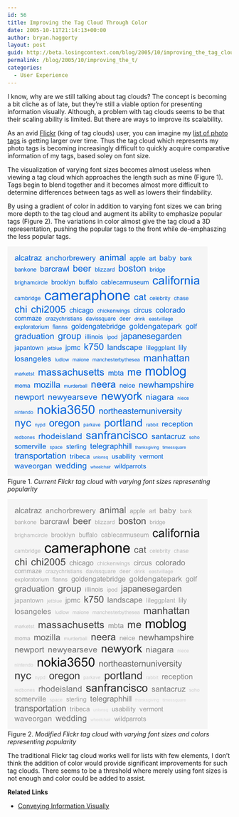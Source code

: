 ```yaml
---
id: 56
title: Improving the Tag Cloud Through Color
date: 2005-10-11T21:14:13+00:00
author: bryan.haggerty
layout: post
guid: http://beta.losingcontext.com/blog/2005/10/improving_the_tag_cloud_through_color.php
permalink: /blog/2005/10/improving_the_t/
categories:
  - User Experience
---
```

I know, why are we still talking about tag clouds? The concept is becoming a bit cliche as of late, but they&#8217;re still a viable option for presenting information visually. Although, a problem with tag clouds seems to be that their scaling ability is limited. But there are ways to improve its scalability.

As an avid [Flickr](http://www.flickr.com) (king of tag clouds) user, you can imagine my [list of photo tags](http://www.flickr.com/photos/bhaggs/tags/) is getting larger over time. Thus the tag cloud which represents my photo tags is becoming increasingly difficult to quickly acquire comparative information of my tags, based soley on font size.

The visualization of varying font sizes becomes almost useless when viewing a tag cloud which approaches the length such as mine (Figure 1). Tags begin to blend together and it becomes almost more difficult to determine differences between tags as well as lowers their findability.

By using a gradient of color in addition to varying font sizes we can bring more depth to the tag cloud and augment its ability to emphasize popular tags (Figure 2). The variations in color almost give the tag cloud a 3D representation, pushing the popular tags to the front while de-emphaszing the less popular tags.

<p class="figure-centered">
  <img src="/blog/wp-content/uploads/legacy/flickr-tags-normal.gif" alt="Tag cloud with normal varying font sizes visualization" height="516" width="450" /><br /> Figure 1. <em>Current Flickr tag cloud with varying font sizes representing popularity</em>
</p>

<p class="figure-centered">
  <img src="/blog/wp-content/uploads/legacy/flickr-tags-gradient.gif" alt="Tag cloud with normal varying font sizes and varying colors visualization" height="516" width="450" /><br /> Figure 2. <em>Modified Flickr tag cloud with varying font sizes and colors representing popularity</em>
</p>

The traditional Flickr tag cloud works well for lists with few elements, I don&#8217;t think the addition of color would provide significant improvements for such tag clouds. There seems to be a threshold where merely using font sizes is not enough and color could be added to assist.

<div class="related-links">
  <p>
    <strong>Related Links</strong>
  </p>
  
  <ul>
    <li>
      <a href="http://www.losingcontext.com/blog/2005/03/conveying_infor.php">Conveying Information Visually</a>
    </li>
  </ul>
</div>
